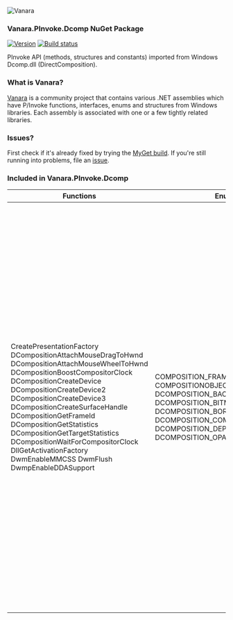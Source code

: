 ﻿![Vanara](https://raw.githubusercontent.com/dahall/Vanara/master/docs/icons/VanaraHeading.png)
### **Vanara.PInvoke.Dcomp NuGet Package**
[![Version](https://img.shields.io/nuget/v/Vanara.PInvoke.Dcomp?label=NuGet&style=flat-square)](https://github.com/dahall/Vanara/releases)
[![Build status](https://github.com/dahall/Vanara/actions/workflows/cibuild.yml/badge.svg?branch=master)](https://github.com/dahall/Vanara/actions/workflows/cibuild.yml)

PInvoke API (methods, structures and constants) imported from Windows Dcomp.dll (DirectComposition).

### **What is Vanara?**

[Vanara](https://github.com/dahall/Vanara) is a community project that contains various .NET assemblies which have P/Invoke functions, interfaces, enums and structures from Windows libraries. Each assembly is associated with one or a few tightly related libraries.

### **Issues?**

First check if it's already fixed by trying the [MyGet build](https://www.myget.org/feed/Packages/vanara).
If you're still running into problems, file an [issue](https://github.com/dahall/Vanara/issues).

### **Included in Vanara.PInvoke.Dcomp**

Functions | Enumerations | Structures | Interfaces
--- | --- | --- | ---
CreatePresentationFactory DCompositionAttachMouseDragToHwnd DCompositionAttachMouseWheelToHwnd DCompositionBoostCompositorClock DCompositionCreateDevice DCompositionCreateDevice2 DCompositionCreateDevice3 DCompositionCreateSurfaceHandle DCompositionGetFrameId DCompositionGetStatistics DCompositionGetTargetStatistics DCompositionWaitForCompositorClock DllGetActivationFactory DwmEnableMMCSS DwmFlush DwmpEnableDDASupport                                 | COMPOSITION_FRAME_ID_TYPE COMPOSITIONOBJECT_ACCESS DCOMPOSITION_BACKFACE_VISIBILITY DCOMPOSITION_BITMAP_INTERPOLATION_MODE DCOMPOSITION_BORDER_MODE DCOMPOSITION_COMPOSITE_MODE DCOMPOSITION_DEPTH_MODE DCOMPOSITION_OPACITY_MODE                                         | DCompositionInkTrailPoint COMPOSITION_FRAME_STATS COMPOSITION_STATS COMPOSITION_TARGET_ID COMPOSITION_TARGET_STATS DCOMPOSITION_FRAME_STATISTICS                                           | IDCompositionDevice IDCompositionTarget IDCompositionVisual IDCompositionEffect IDCompositionTransform3D IDCompositionTransform IDCompositionTranslateTransform IDCompositionScaleTransform IDCompositionRotateTransform IDCompositionSkewTransform IDCompositionMatrixTransform IDCompositionEffectGroup IDCompositionTranslateTransform3D IDCompositionScaleTransform3D IDCompositionRotateTransform3D IDCompositionMatrixTransform3D IDCompositionClip IDCompositionRectangleClip IDCompositionSurface IDCompositionVirtualSurface IDCompositionDevice2 IDCompositionDesktopDevice IDCompositionDeviceDebug IDCompositionSurfaceFactory IDCompositionVisual2 IDCompositionVisualDebug IDCompositionVisual3 IDCompositionDevice3 IDCompositionFilterEffect IDCompositionGaussianBlurEffect IDCompositionBrightnessEffect IDCompositionColorMatrixEffect IDCompositionShadowEffect IDCompositionHueRotationEffect IDCompositionSaturationEffect IDCompositionTurbulenceEffect IDCompositionLinearTransferEffect IDCompositionTableTransferEffect IDCompositionCompositeEffect IDCompositionBlendEffect IDCompositionArithmeticCompositeEffect IDCompositionAffineTransform2DEffect IDCompositionDelegatedInkTrail IDCompositionInkTrailDevice IDCompositionTexture IDCompositionDevice4 IDCompositionAnimation 
